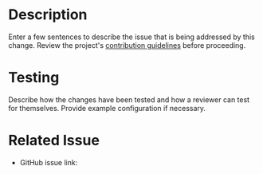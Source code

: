 # Description

Enter a few sentences to describe the issue that is being addressed by this change. Review the project's [contribution guidelines](https://github.com/OldSneerJaw/couchster/blob/master/CONTRIBUTING.md) before proceeding.

# Testing

Describe how the changes have been tested and how a reviewer can test for themselves. Provide example configuration if necessary.

# Related Issue

* GitHub issue link:
